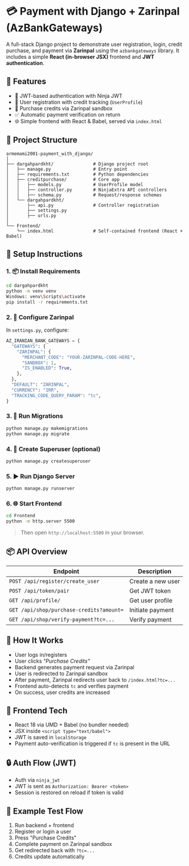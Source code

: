 💳 Payment with Django + Zarinpal (AzBankGateways)
=================================================

A full-stack Django project to demonstrate user registration, login, credit purchase, and payment via **Zarinpal** using the `azbankgateways` library. It includes a simple **React (in-browser JSX)** frontend and **JWT authentication**.

🚀 Features
-----------

- 🔐 JWT-based authentication with Ninja JWT
- 👤 User registration with credit tracking (`UserProfile`)
- 💸 Purchase credits via Zarinpal sandbox
- ✅ Automatic payment verification on return
- 🌐 Simple frontend with React & Babel, served via `index.html`

🧱 Project Structure
--------------------

```
armemami2001-payment_with_django/
│
├── dargahpardkht/               # Django project root
│   ├── manage.py                # Entry point
│   ├── requirements.txt         # Python dependencies
│   ├── creditpurchase/          # Core app
│   │   ├── models.py            # UserProfile model
│   │   ├── controller.py        # NinjaExtra API controllers
│   │   ├── schema.py            # Request/response schemas
│   └── dargahpardkht/
│       ├── api.py               # Controller registration
│       ├── settings.py
│       ├── urls.py
│
└── Frontend/
    └── index.html               # Self-contained frontend (React + Babel)
```

🔧 Setup Instructions
---------------------

### 1. 📦 Install Requirements

```bash
cd dargahpardkht
python -m venv venv
Windows: venv\Scripts\activate
pip install -r requirements.txt
```

### 2. 🔧 Configure Zarinpal

In `settings.py`, configure:

```python
AZ_IRANIAN_BANK_GATEWAYS = {
  "GATEWAYS": {
    "ZARINPAL": {
      "MERCHANT_CODE": "YOUR-ZARINPAL-CODE-HERE",
      "SANDBOX": 1,
      "IS_ENABLED": True,
    },
  },
  "DEFAULT": "ZARINPAL",
  "CURRENCY": "IRR",
  "TRACKING_CODE_QUERY_PARAM": "tc",
}
```

### 3. 🧬 Run Migrations

```bash
python manage.py makemigrations
python manage.py migrate
```

### 4. 🔐 Create Superuser (optional)

```bash
python manage.py createsuperuser
```

### 5. ▶️ Run Django Server

```bash
python manage.py runserver
```

### 6. 🌐 Start Frontend

```bash
cd Frontend
python -m http.server 5500
```

> Then open `http://localhost:5500` in your browser.

📦 API Overview
----------------

| Endpoint                                 | Description             |
|------------------------------------------|--------------------------|
| `POST /api/register/create_user`         | Create a new user        |
| `POST /api/token/pair`                   | Get JWT token            |
| `GET /api/profile/`                      | Get user profile         |
| `GET /api/shop/purchase-credits?amount=` | Initiate payment         |
| `GET /api/shop/verify-payment?tc=...`    | Verify payment           |

🧠 How It Works
----------------

- User logs in/registers
- User clicks *"Purchase Credits"*
- Backend generates payment request via Zarinpal
- User is redirected to Zarinpal sandbox
- After payment, Zarinpal redirects user back to `/index.html?tc=...`
- Frontend auto-detects `tc` and verifies payment
- On success, user credits are increased

🎨 Frontend Tech
----------------

- React 18 via UMD + Babel (no bundler needed)
- JSX inside `<script type="text/babel">`
- JWT is saved in `localStorage`
- Payment auto-verification is triggered if `tc` is present in the URL

🔒 Auth Flow (JWT)
------------------

- Auth via `ninja_jwt`
- JWT is sent as `Authorization: Bearer <token>`
- Session is restored on reload if token is valid

🧪 Example Test Flow
---------------------

1. Run backend + frontend
2. Register or login a user
3. Press "Purchase Credits"
4. Complete payment on Zarinpal sandbox
5. Get redirected back with `?tc=...`
6. Credits update automatically

